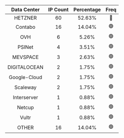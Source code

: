 | Data Center | IP Count | Percentage | Freq |
|:------------:|:--------:|:-----------:|:-----:|
| HETZNER | 60 | 52.63% | 🔴 |
| Contabo | 16 | 14.04% | 🟢 |
| OVH | 6 | 5.26% | 🟢 |
| PSINet | 4 | 3.51% | 🟢 |
| MEVSPACE | 3 | 2.63% | 🟢 |
| DIGITALOCEAN | 2 | 1.75% | 🟢 |
| Google-Cloud | 2 | 1.75% | 🟢 |
| Scaleway | 2 | 1.75% | 🟢 |
| Interserver | 1 | 0.88% | 🟢 |
| Netcup | 1 | 0.88% | 🟢 |
| Vultr | 1 | 0.88% | 🟢 |
| OTHER | 16 | 14.04% | 🟢 |